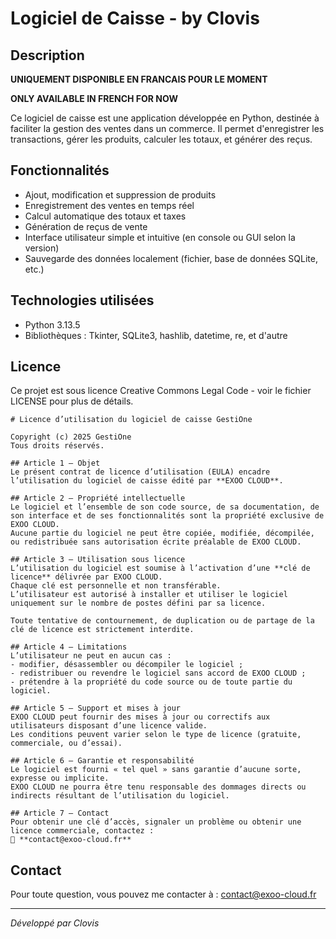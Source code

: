 # Logiciel de Caisse - by Clovis

## Description

**UNIQUEMENT DISPONIBLE EN FRANCAIS POUR LE MOMENT**

**ONLY AVAILABLE IN FRENCH FOR NOW**

Ce logiciel de caisse est une application développée en Python, destinée à faciliter la gestion des ventes dans un commerce. Il permet d'enregistrer les transactions, gérer les produits, calculer les totaux, et générer des reçus.

## Fonctionnalités

- Ajout, modification et suppression de produits
- Enregistrement des ventes en temps réel
- Calcul automatique des totaux et taxes
- Génération de reçus de vente
- Interface utilisateur simple et intuitive (en console ou GUI selon la version)
- Sauvegarde des données localement (fichier, base de données SQLite, etc.)

## Technologies utilisées

- Python 3.13.5
- Bibliothèques : Tkinter, SQLite3, hashlib, datetime, re, et d'autre

## Licence

Ce projet est sous licence Creative Commons Legal Code - voir le fichier LICENSE pour plus de détails.

    # Licence d’utilisation du logiciel de caisse GestiOne
    
    Copyright (c) 2025 GestiOne
    Tous droits réservés.
    
    ## Article 1 – Objet
    Le présent contrat de licence d’utilisation (EULA) encadre l’utilisation du logiciel de caisse édité par **EXOO CLOUD**.
    
    ## Article 2 – Propriété intellectuelle
    Le logiciel et l’ensemble de son code source, de sa documentation, de son interface et de ses fonctionnalités sont la propriété exclusive de EXOO CLOUD.  
    Aucune partie du logiciel ne peut être copiée, modifiée, décompilée, ou redistribuée sans autorisation écrite préalable de EXOO CLOUD.
    
    ## Article 3 – Utilisation sous licence
    L’utilisation du logiciel est soumise à l’activation d’une **clé de licence** délivrée par EXOO CLOUD.  
    Chaque clé est personnelle et non transférable.  
    L’utilisateur est autorisé à installer et utiliser le logiciel uniquement sur le nombre de postes défini par sa licence.
    
    Toute tentative de contournement, de duplication ou de partage de la clé de licence est strictement interdite.
    
    ## Article 4 – Limitations
    L’utilisateur ne peut en aucun cas :
    - modifier, désassembler ou décompiler le logiciel ;
    - redistribuer ou revendre le logiciel sans accord de EXOO CLOUD ;
    - prétendre à la propriété du code source ou de toute partie du logiciel.
    
    ## Article 5 – Support et mises à jour
    EXOO CLOUD peut fournir des mises à jour ou correctifs aux utilisateurs disposant d’une licence valide.  
    Les conditions peuvent varier selon le type de licence (gratuite, commerciale, ou d’essai).
    
    ## Article 6 – Garantie et responsabilité
    Le logiciel est fourni « tel quel » sans garantie d’aucune sorte, expresse ou implicite.  
    EXOO CLOUD ne pourra être tenu responsable des dommages directs ou indirects résultant de l’utilisation du logiciel.
    
    ## Article 7 – Contact
    Pour obtenir une clé d’accès, signaler un problème ou obtenir une licence commerciale, contactez :  
    📧 **contact@exoo-cloud.fr**
    
    
    
## Contact

Pour toute question, vous pouvez me contacter à : contact@exoo-cloud.fr

---

*Développé par Clovis*
